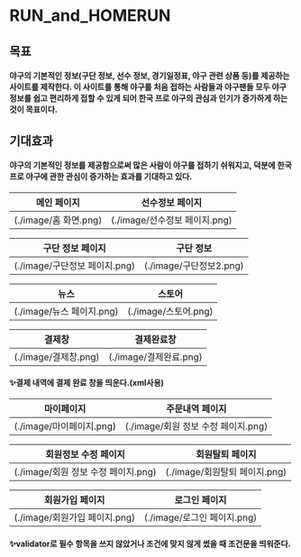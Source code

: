 # RUN_and_HOMERUN

## 목표

#### 야구의 기본적인 정보(구단 정보, 선수 정보, 경기일정표, 야구 관련 상품 등)를 제공하는 사이트를 제작한다. 이 사이트를 통해 야구를 처음 접하는 사람들과 야구팬들 모두 야구 정보를 쉽고 편리하게 접할 수 있게 되어 한국 프로 야구의 관심과 인기가 증가하게 하는 것이 목표이다.

## 기대효과

#### 야구의 기본적인 정보를 제공함으로써 많은 사람이 야구를 접하기 쉬워지고, 덕분에 한국 프로 야구에 관한 관심이 증가하는 효과를 기대하고 있다.

|메인 페이지|선수정보 페이지|
|:---:|:---:|
|(./image/홈 화면.png)|(./image/선수정보 페이지.png)|

|구단 정보 페이지|구단 정보|
|:---:|:---:|
|(./image/구단정보 페이지.png)|(./image/구단정보2.png)|

|뉴스|스토어|
|:---:|:---:|
|(./image/뉴스 페이지.png)|(./image/스토어.png)|

|결제창|결제완료창|
|:---:|:---:|
|(./image/결제창.png)|(./image/결제완료.png)|

#### ✨결제 내역에 결제 완료 창을 띄운다.(xml사용)

|마이페이지|주문내역 페이지|
|:---:|:---:|
|(./image/마이페이지.png)|(./image/회원 정보 수정 페이지.png)|

|회원정보 수정 페이지|회원탈퇴 페이지|
|:---:|:---:|
|(./image/회원 정보 수정 페이지.png)|(./image/회원탈퇴 페이지.png)|

|회원가입 페이지|로그인 페이지|
|:---:|:---:|
|(./image/회원가입 페이지.png)|(./image/로그인 페이지.png)|

#### ✨validator로 필수 항목을 쓰지 않았거나 조건에 맞지 않게 썼을 때 조건문을 띄워준다.
